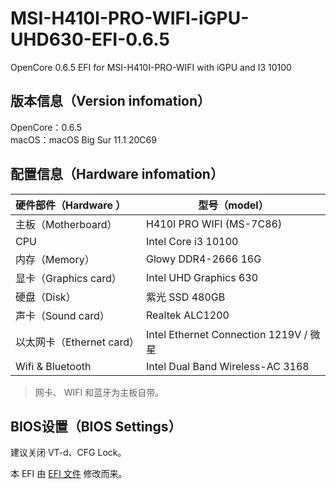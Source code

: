 # MSI-H410I-PRO-WIFI-iGPU-UHD630-EFI-0.6.5

OpenCore 0.6.5 EFI for MSI-H410I-PRO-WIFI with iGPU and I3 10100 

## 版本信息（Version infomation）  

OpenCore：0.6.5  
macOS：macOS Big Sur 11.1 20C69

## 配置信息（Hardware infomation）  

| 硬件部件（Hardware ）     | 型号（model）                      |
| :------------------------ | ---------------------------------- |
| 主板（Motherboard）       | H410I PRO WIFI (MS-7C86)                 |
| CPU                       | Intel Core i3 10100                |
| 内存（Memory）            | Glowy DDR4-2666 16G                 |
| 显卡（Graphics card）     | Intel UHD Graphics 630             |
| 硬盘（Disk）              | 紫光 SSD 480GB          |
| 声卡（Sound card）        | Realtek ALC1200                    |
| 以太网卡（Ethernet card） | Intel Ethernet Connection 1219V / 微星 |
| Wifi & Bluetooth          | Intel Dual Band Wireless-AC 3168 |

> 网卡、 WIFI 和蓝牙为主板自带。

## BIOS设置（BIOS Settings）

建议关闭 VT-d、CFG Lock。

本 EFI 由 [EFI 文件](https://github.com/Wytrix/Hackintosh-EFI-MSI-H410I-PRO-WIFI-iGPU-UHD630) 修改而来。
